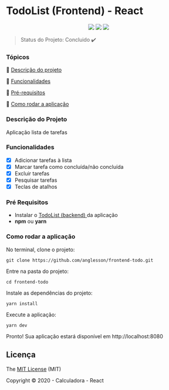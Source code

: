 # TodoList (Frontend) - React
<p align="center">
  <img src="https://img.shields.io/static/v1?label=react&message=framework&color=blue&style=for-the-badge&logo=REACT"/>
  <img src="http://img.shields.io/static/v1?label=License&message=MIT&color=green&style=for-the-badge"/>
   <img src="http://img.shields.io/static/v1?label=STATUS&message=CONCLUIDO&color=GREEN&style=for-the-badge"/>
</p>

> Status do Projeto: Concluido :heavy_check_mark:

### Tópicos

:small_blue_diamond: [Descrição do projeto](#descrição-do-projeto)

:small_blue_diamond: [Funcionalidades](#funcionalidades)

:small_blue_diamond: [Pré-requisitos](#pré-requisitos)

:small_blue_diamond: [Como rodar a aplicação](#como-rodar-a-aplicação)

### Descrição do Projeto

<p align="justify">
  Aplicação lista de tarefas 
</p>

### Funcionalidades

- [x] Adicionar tarefas à lista
- [x] Marcar tarefa como concluída/não concluída
- [x] Excluir tarefas
- [x] Pesquisar tarefas
- [x] Teclas de atalhos

### Pré Requisitos

* Instalar o <a href="https://github.com/anglesson/backend"> TodoList (backend) </a> da aplicação
* **npm** ou **yarn**


### Como rodar a aplicação

No terminal, clone o projeto:
```
git clone https://github.com/anglesson/frontend-todo.git
```

Entre na pasta do projeto:
```
cd frontend-todo
```

Instale as dependências do projeto:
```
yarn install
```

Execute a aplicação:
```
yarn dev
```
Pronto! Sua aplicação estará disponível em http://localhost:8080

## Licença 

The [MIT License]() (MIT)

Copyright :copyright: 2020 - Calculadora - React
